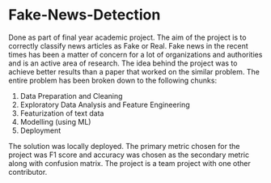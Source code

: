 # Fake-News-Detection

Done as part of final year academic project. The aim of the project is to correctly classify news articles as Fake or Real. Fake news in the recent times has been a matter of concern for a lot of organizations and authorities and is an active area of research. The idea behind the project was to achieve better results than a paper that worked on the similar problem. The entire problem has been broken down to the following chunks: <br>

1) Data Preparation and Cleaning
2) Exploratory Data Analysis and Feature Engineering
3) Featurization of text data
4) Modelling (using ML)
5) Deployment

The solution was locally deployed. The primary metric chosen for the project was F1 score and accuracy was chosen as the secondary metric along with confusion matrix. 
The project is a team project with one other contributor.
